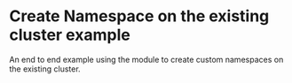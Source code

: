 # Create Namespace on the existing cluster example

An end to end example using the module to create custom namespaces on the existing cluster.
